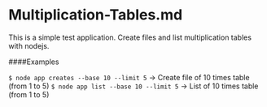 # Multiplication-Tables.md

This is a simple test application. Create files and list multiplication tables with nodejs.

####Examples

`$ node app creates --base 10 --limit 5` -> Create file of 10 times table (from 1 to 5)
`$ node app list --base 10 --limit 5` -> List of 10 times table (from 1 to 5)